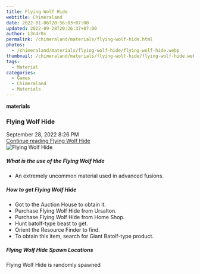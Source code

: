 ```yaml
---
title: Flying Wolf Hide
webtitle: Chimeraland
date: 2022-01-06T20:56:03+07:00
updated: 2022-09-28T20:26:37+07:00
author: L3n4r0x
permalink: /chimeraland/materials/flying-wolf-hide.html
photos:
  - /chimeraland/materials/flying-wolf-hide/flying-wolf-hide.webp
thumbnail: /chimeraland/materials/flying-wolf-hide/flying-wolf-hide.webp
tags:
  - Material
categories:
  - Games
  - Chimeraland
  - Materials
---
```


<section id="bootstrap-wrapper">
  <link
    rel="stylesheet"
    href="https://cdn.statically.io/gh/dimaslanjaka/Web-Manajemen/40ac3225/css/bootstrap-4.5-wrapper.css"
  />
  <div
    class="row g-0 border rounded overflow-hidden flex-md-row mb-4 shadow-sm position-relative"
  >
    <div class="col p-4 d-flex flex-column position-static">
      <strong class="d-inline-block mb-2 text-success">materials</strong>
      <h3 class="mb-0">Flying Wolf Hide</h3>
      <div class="mb-1 text-muted">September 28, 2022 8:26 PM</div>
      <a href="#" class="stretched-link d-none"
        >Continue reading Flying Wolf Hide</a
      >
    </div>
    <div class="col-auto d-none d-lg-block">
      <img
        src="/chimeraland/materials/flying-wolf-hide/flying-wolf-hide.webp"
        alt="Flying Wolf Hide"
      />
    </div>
  </div>
  <div class="row">
    <div class="col-lg-6 col-12 mb-2">
      <div class="card">
        <div class="card-body">
          <h5 class="card-title">What is the use of the Flying Wolf Hide</h5>
          <div class="card-text">
            <ul>
              <li>An extremely uncommon material used in advanced fusions.</li>
            </ul>
          </div>
        </div>
      </div>
    </div>
    <div class="col-lg-6 col-12 mb-2">
      <div class="card">
        <div class="card-body">
          <h5 class="card-title">How to get Flying Wolf Hide</h5>
          <div class="card-text">
            <ul>
              <li>Got to the Auction House to obtain it.</li>
              <li>Purchase Flying Wolf Hide from Ursalton.</li>
              <li>Purchase Flying Wolf Hide from Home Shop.</li>
              <li>Hunt batolf-type beast to get.</li>
              <li>Orient the Resource Finder to find.</li>
              <li>
                To obtain this item, search for Giant Batolf-type product.
              </li>
            </ul>
          </div>
        </div>
      </div>
    </div>
    <div class="col-12 mb-2">
      <h5>Flying Wolf Hide Spawn Locations</h5>
      <p>Flying Wolf Hide is randomly spawned</p>
    </div>
  </div>
</section>